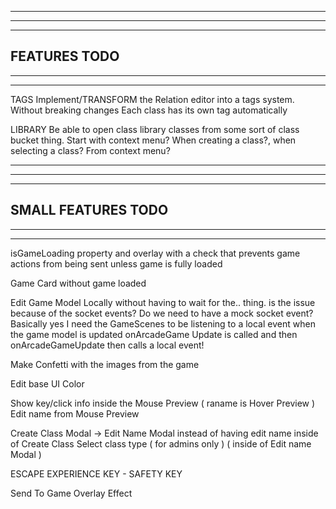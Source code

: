 --------------------------------------------------------------------------------------
--------------------------------------------------------------------------------------
--------------------------------------------------------------------------------------
FEATURES TODO
--------------------------------------------------------------------------------------
--------------------------------------------------------------------------------------
--------------------------------------------------------------------------------------
TAGS
  Implement/TRANSFORM the Relation editor into a tags system. Without breaking changes
  Each class has its own tag automatically

LIBRARY
  Be able to open class library classes from some sort of class bucket thing. Start with context menu?
  When creating a class?, when selecting a class? From context menu?

--------------------------------------------------------------------------------------
--------------------------------------------------------------------------------------
--------------------------------------------------------------------------------------
SMALL FEATURES TODO
--------------------------------------------------------------------------------------
--------------------------------------------------------------------------------------
--------------------------------------------------------------------------------------

isGameLoading property and overlay with a check that prevents game actions from being sent unless game is fully loaded

Game Card without game loaded

Edit Game Model Locally without having to wait for the.. thing. is the issue because of the socket events? Do we need to have a mock socket event?
  Basically yes I need the GameScenes to be listening to a local event when the game model is updated
  onArcadeGame Update is called and then onArcadeGameUpdate then calls a local event!

Make Confetti with the images from the game

Edit base UI Color

Show key/click info inside the Mouse Preview ( raname is Hover Preview )
  Edit name from Mouse Preview

Create Class Modal -> Edit Name Modal instead of having edit name inside of Create Class
  Select class type ( for admins only ) ( inside of Edit name Modal )

ESCAPE EXPERIENCE KEY - SAFETY KEY

Send To Game Overlay Effect